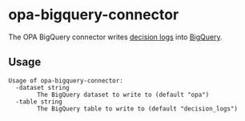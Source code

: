 # opa-bigquery-connector

The OPA BigQuery connector writes [decision logs](https://www.openpolicyagent.org/docs/latest/management/#decision-logs) into [BigQuery](https://cloud.google.com/bigquery).

## Usage

```
Usage of opa-bigquery-connector:
  -dataset string
        The BigQuery dataset to write to (default "opa")
  -table string
        The BigQuery table to write to (default "decision_logs")
```
